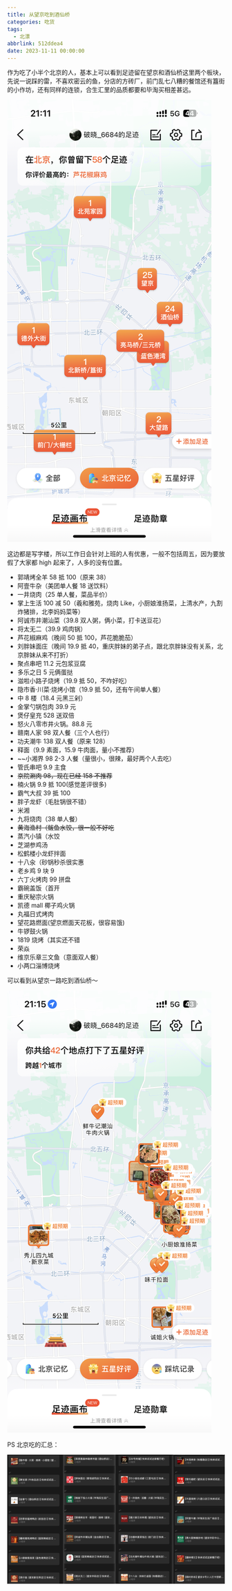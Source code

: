 ```yaml
---
title: 从望京吃到酒仙桥
categories: 吃货
tags:
  - 北漂
abbrlink: 512ddea4
date: 2023-11-11 00:00:00
---
```


作为吃了小半个北京的人，基本上可以看到足迹留在望京和酒仙桥这里两个板块，先说一说踩的雷，不喜欢密云的鱼，分店的方砖厂，前门乱七八糟的餐馆还有簋街的小作坊，还有同样的连锁，合生汇里的品质都要和毕淘买相差甚远。

<!--more-->

![image-20231111212612551](https://raw.githubusercontent.com/Xu-Hardy/image-host/master/image-20231111212612551.png)

这边都是写字楼，所以工作日会针对上班的人有优惠，一般不包括周五，因为要放假了大家都 high 起来了，人多的没有位置。

- 郭靖烤全羊 58 抵 100（原来 38）
- 阿壹牛杂（美团单人餐 18 送饮料）
- 一井烧肉（25 单人餐，菜品半价）
- 掌上生活 100 减 50（羲和雅苑，烧肉 Like，小厨娘淮扬菜，上清水产，九割炸猪排，北李妈妈菜等）
- 阿诚市井潮汕菜（39.8 双人粥，俩小菜，打卡送豆花）
- 将太无二（39.9 鸡肉锅）
- 芦花椒麻鸡（晚间 50 抵 100，芦花脆脆茄）
- 刘胖妹面庄（晚间 19.9 抵 40，重庆胖妹的弟子点，跟北京胖妹没有关系，北京胖妹从来不打折）
- 聚点串吧 11.2 元包浆豆腐
- 多乐之日 5 元俩蛋挞
- 滋啦小路子烧烤（19.9 抵 50，不咋好吃）
- 隐市香·川菜·烧烤小馆（19.9 抵 50，还有午间单人餐）
- 中 8 楼（18.4 元黑三剁）
- 金掌勺锅包肉 39.9 元
- 煲仔皇充 528 送双倍
- 怒火八零市井火锅。88.8 元
- 赣南人家 98 双人餐（三个人也行）
- 功夫潮牛 138 双人餐（原来 128）
- 释面（9.9 素面，15.9 牛肉面，量小不推荐）
- ~~小湘界 98 2-3 人餐（量很小，很辣，最好两个人去吃）
- 管氏串吧 9.9 主食
- ~~京院涮肉 98，现在已经 158 不推荐~~
- 楠火锅 9.9 抵 100(感觉差评很多)
- 霸气大叔 39 抵 100
- 胖子龙虾（毛肚锅很不错）
- 米湘
- 九将烧肉（38 单人餐）
- ~~黄海渔村（鲅鱼水饺，很一般不好吃~~
- 蒸汽小镇（水饺
- 芝湖参鸡汤
- 松鹤楼小龙虾拌面
- 十八汆（砂锅秒杀很实惠
- 老乡鸡 9 块 9
- 六丁火烤肉 99 拼盘
- 霸碗盖饭（首开
- 重庆秘宗火锅
- 凯德 mall 椰子鸡火锅
- 丸福日式烤肉
- 望花路燃面(望京燃面天花板，很容易饿)
- 牛锣鼓火锅
- 1819 烧烤（其实还不错
- 荣焱
- 维京乐章三文鱼（意面双人餐）
- 小两口淄博烧烤

可以看到从望京一路吃到酒仙桥～

![image-20231111212621202](https://raw.githubusercontent.com/Xu-Hardy/image-host/master/image-20231111212621202.png)

PS 北京吃的汇总：

![image-20231111221912324](https://raw.githubusercontent.com/Xu-Hardy/image-host/master/image-20231111221912324.png)
